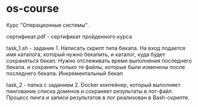 # os-course
Курс "Операционные системы".  

сертификат.pdf - сертификат пройденного курса  

task_1.sh - задание 1. Написать скрипт типа бекапа. На вход подается имя каталога, который нужно бекапить, и каталог, куда будет сохраняться бекап. Нужно отслеживать время выполнения последнего бекапа. и сохранять только те файлы, которые были изменены после последнего бекапа. Инкрементальный бекап   

task_2 - папка с заданием 2. Docker контейнер, который выполняет пингование списка доменов и сохраняет результаты в лог-файл. Процесс пинга и записи результатов в лог реализован в Bash-скрипте.  
